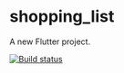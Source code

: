 # shopping_list
A new Flutter project.

[![Build status](https://build.appcenter.ms/v0.1/apps/f19dbc37-fbfe-4795-9dbe-9f92a89bade5/branches/main/badge)](https://appcenter.ms)
